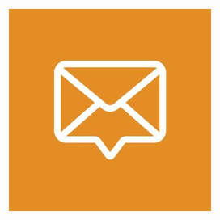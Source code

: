 <p align="center"><a href="https://cuponizado.com" target="_blank"><img src="https://github.com/cuponizado/.github/blob/master/docs/images/Ziqk4Qgu_400x400.jpg?raw=true" width="400"></a></p>
